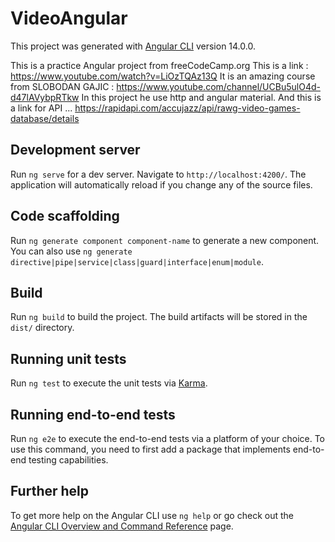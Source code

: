 # VideoAngular

This project was generated with [Angular CLI](https://github.com/angular/angular-cli) version 14.0.0.

This is a practice Angular project from freeCodeCamp.org
This is a link : https://www.youtube.com/watch?v=LiOzTQAz13Q
It is an amazing course from SLOBODAN GAJIC : https://www.youtube.com/channel/UCBu5ulO4d-d47lAVybpRTkw
In this project he use http and angular material.
And this is a link for API ... https://rapidapi.com/accujazz/api/rawg-video-games-database/details


## Development server

Run `ng serve` for a dev server. Navigate to `http://localhost:4200/`. The application will automatically reload if you change any of the source files.

## Code scaffolding

Run `ng generate component component-name` to generate a new component. You can also use `ng generate directive|pipe|service|class|guard|interface|enum|module`.

## Build

Run `ng build` to build the project. The build artifacts will be stored in the `dist/` directory.

## Running unit tests

Run `ng test` to execute the unit tests via [Karma](https://karma-runner.github.io).

## Running end-to-end tests

Run `ng e2e` to execute the end-to-end tests via a platform of your choice. To use this command, you need to first add a package that implements end-to-end testing capabilities.

## Further help

To get more help on the Angular CLI use `ng help` or go check out the [Angular CLI Overview and Command Reference](https://angular.io/cli) page.
